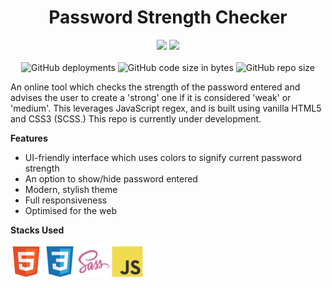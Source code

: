 <div align="center">

<h1>Password Strength Checker</h1>

![](https://api.checklyhq.com/v1/badges/checks/90c31d05-ae71-4382-8a29-44d820e023a7?style=for-the-badge&theme=dark) ![](https://api.checklyhq.com/v1/badges/checks/90c31d05-ae71-4382-8a29-44d820e023a7?style=for-the-badge&theme=dark&responseTime=true) <br><br> ![GitHub deployments](https://img.shields.io/github/deployments/asbhogal/Password-Strength-Checker/production?label=DEPLOYMENT%20STATE&style=for-the-badge&labelColor=000) ![GitHub code size in bytes](https://img.shields.io/github/languages/code-size/asbhogal/Password-Strength-Checker?style=for-the-badge&labelColor=000) ![GitHub repo size](https://img.shields.io/github/repo-size/asbhogal/Password-Strength-Checker?color=blueviolet&style=for-the-badge&labelColor=000)

</div>

An online tool which checks the strength of the password entered and advises the user to create a 'strong' one if it is considered 'weak' or 'medium'. This leverages JavaScript regex, and is built using vanilla HTML5 and CSS3 (SCSS.) This repo is currently under development.

<strong>Features</strong>
 - UI-friendly interface which uses colors to signify current password strength
 - An option to show/hide password entered
 - Modern, stylish theme
 - Full responsiveness
 - Optimised for the web

<strong>Stacks Used</strong>
<br><br>
<a target="_blank" rel="noopener noreferrer" href="https://github.com/devicons/devicon/blob/master/icons/html5/html5-original.svg"><img src="https://github.com/devicons/devicon/raw/master/icons/html5/html5-original.svg" alt="html5" width="50" height="50" style="max-width:100%;"></a>
<a target="_blank" rel="noopener noreferrer" href="https://github.com/devicons/devicon/blob/master/icons/css3/css3-original.svg"><img src="https://github.com/devicons/devicon/raw/master/icons/css3/css3-original.svg" alt="css3" width="50" height="50" style="max-width:100%;"></a>
<a target="_blank" rel="noopener noreferrer" href="https://github.com/devicons/devicon/blob/master/icons/sass/sass-original.svg"><img src="https://github.com/devicons/devicon/blob/master/icons/sass/sass-original.svg" alt="sass" width="50" height="50" style="max-width:100%;"></a>
<a target="_blank" rel="noopener noreferrer" href="https://github.com/devicons/devicon/blob/master/icons/javascript/javascript-original.svg"><img src="https://github.com/devicons/devicon/raw/master/icons/javascript/javascript-original.svg" alt="JavaScript" width="50" height="50" style="max-width:100%;"></a>